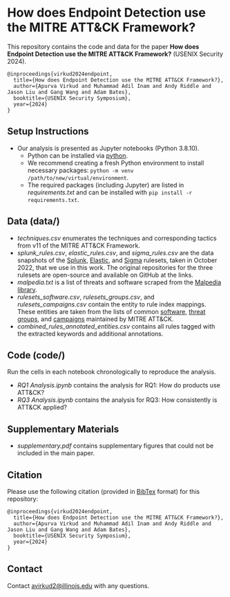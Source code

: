 # How does Endpoint Detection use the MITRE ATT&CK Framework?

This repository contains the code and data for the paper **How does Endpoint Detection use the MITRE ATT&CK Framework?** (USENIX Security 2024).

```
@inproceedings{virkud2024endpoint,
  title={How does Endpoint Detection use the MITRE ATT&CK Framework?},
  author={Apurva Virkud and Muhammad Adil Inam and Andy Riddle and Jason Liu and Gang Wang and Adam Bates},
  booktitle={USENIX Security Symposium},
  year={2024}
}
```

## Setup Instructions
- Our analysis is presented as Jupyter notebooks (Python 3.8.10).
  - Python can be installed via [python](https://www.python.org/downloads/).
  - We recommend creating a fresh Python environment to install necessary packages: `python -m venv /path/to/new/virtual/environment`.
  - The required packages (including Jupyter) are listed in *requirements.txt* and can be installed with `pip install -r requirements.txt`.

## Data (data/)
- *techniques.csv* enumerates the techniques and corresponding tactics from v11 of the MITRE ATT&CK Framework.
- *splunk_rules.csv*, *elastic_rules.csv*, and *sigma_rules.csv* are the data snapshots of the [Splunk](https://github.com/splunk/security_content/tree/develop/detections), [Elastic](https://github.com/elastic/detection-rules), and [Sigma](https://github.com/SigmaHQ/sigma) rulesets, taken in October 2022, that we use in this work. The original repositories for the three rulesets are open-source and available on GitHub at the links.
- *malpedia.txt* is a list of threats and software scraped from the [Malpedia library](https://malpedia.caad.fkie.fraunhofer.de/).
- *rulesets_software.csv*, *rulesets_groups.csv*, and *rulesets_campaigns.csv* contain the entity to rule index mappings. These entities are taken from the lists of common [software](https://attack.mitre.org/software/), [threat groups](https://attack.mitre.org/groups/), and [campaigns](https://attack.mitre.org/campaigns/) maintained by MITRE ATT&CK.
- *combined_rules_annotated_entities.csv* contains all rules tagged with the extracted keywords and additional annotations.

## Code (code/)
Run the cells in each notebook chronologically to reproduce the analysis.
- *RQ1 Analysis.ipynb* contains the analysis for RQ1: How do products use ATT&CK?
- *RQ3 Analysis.ipynb* contains the analysis for RQ3: How consistently is ATT&CK applied?

## Supplementary Materials
- *supplementary.pdf* contains supplementary figures that could not be included in the main paper.

## Citation

Please use the following citation (provided in [BibTex](www.bibtex.org/) format) for this repository:

```
@inproceedings{virkud2024endpoint,
  title={How does Endpoint Detection use the MITRE ATT&CK Framework?},
  author={Apurva Virkud and Muhammad Adil Inam and Andy Riddle and Jason Liu and Gang Wang and Adam Bates},
  booktitle={USENIX Security Symposium},
  year={2024}
}
```

## Contact

Contact avirkud2@illinois.edu with any questions.